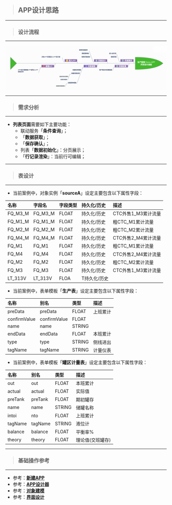 > ## **APP设计思路**

---

> ### **设计流程**

---

![设计流程](assets/img/ProductionMana-designFlow.png "设计流程")

---

> ### **需求分析**

---

- **列表页面**需要如下主要功能：
  - 联动服务「**条件查询**」；
  - 「**数据获取**」；
  - 「**保存确认**」；
  - 列表「**数据初始化**」：分页展示；
  - 「**行记录渲染**」：当前行可编辑；

---

> ### **表设计**

---

- 当前案例中，对象实例「**sourceA**」设定主要包含以下属性字段：

|名称|字段名|字段类型|持久化/历史|描述|
|:---|:---|:---|:---|:---|
|FQ_M3_M|FQ_M3_M|FLOAT|持久化/历史|CTC外售1_M3累计流量|
|FQ_M1_M|FQ_M1_M|FLOAT|持久化/历史|粗CTC_M1累计流量|
|FQ_M2_M|FQ_M2_M|FLOAT|持久化/历史|粗CTC_M2累计流量|
|FQ_M4_M|FQ_M4_M|FLOAT|持久化/历史|CTC外售2_M4累计流量|
|FQ_M1|FQ_M1|FLOAT|持久化/历史|粗CTC_M1累计流量|
|FQ_M4|FQ_M4|FLOAT|持久化/历史|CTC外售2_M4累计流量|
|FQ_M2|FQ_M2|FLOAT|持久化/历史|粗CTC_M2累计流量|
|FQ_M3|FQ_M3|FLOAT|持久化/历史|CTC外售1_M3累计流量|
|LT_313V|LT_313V|FLOA|T持久化/历史||

- 当前案例中，表单模板「**生产表**」设定主要包含以下属性字段：

|名称|别名|类型|描述|
|:---|:---|:---|:---|
|preData|preData|FLOAT|上班累计|
|confirmValue|confirmValue|FLOAT||
|name|name|STRING||
|endData|endData|FLOAT|本班累计|
|type|type|STRING|侧线进出|
|tagName|tagName|STRING|计量仪表|

- 当前案例中，表单模板「**罐区计量表**」设定主要包含以下属性字段：

|名称|别名|类型|描述|
|:---|:---|:---|:---|
|out|out|FLOAT|本班累计|
|actual|actual|FLOAT|实际值|
|preTank|preTank|FLOAT|期初罐存|
|name|name|STRING|储罐名称|
|intoi|nto|FLOAT|上班累计|
|tagName|tagName|STRING|液位计|
|balance|balance|FLOAT|平衡率%|
|theory|theory|FLOAT|理论值(交班罐存)|

---

> ### **基础操作参考**

---

- 参考：[**新建APP**](/docs/BasicOperation/createNewApp)
- 参考：[**APP设计器**](/docs/BasicOperation/DesignerMenu/)
- 参考：[**对象建模**](/docs/Summary/conceptIntro)
- 参考：[**界面设计**](/docs/BasicOperation/PageDesign/)